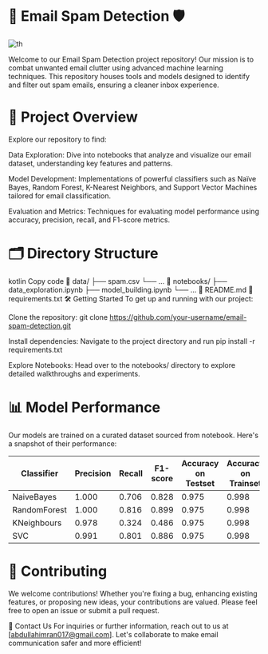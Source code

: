 # 📧 Email Spam Detection 🛡️

![th](https://github.com/user-attachments/assets/a1559f9b-81a3-4444-a15a-e6fdfdbc41b9)

Welcome to our Email Spam Detection project repository! Our mission is to combat unwanted email clutter using advanced machine learning techniques. This repository houses tools and models designed to identify and filter out spam emails, ensuring a cleaner inbox experience.

# 🚀 Project Overview
Explore our repository to find:

Data Exploration: Dive into notebooks that analyze and visualize our email dataset, understanding key features and patterns.

Model Development: Implementations of powerful classifiers such as Naïve Bayes, Random Forest, K-Nearest Neighbors, and Support Vector Machines tailored for email classification.

Evaluation and Metrics: Techniques for evaluating model performance using accuracy, precision, recall, and F1-score metrics.

# 🗂️ Directory Structure
kotlin
Copy code
📁 data/
   ├── spam.csv
   └── ...
📁 notebooks/
   ├── data_exploration.ipynb
   ├── model_building.ipynb
   └── ...
📄 README.md
📄 requirements.txt
🛠️ Getting Started
To get up and running with our project:

Clone the repository: git clone https://github.com/your-username/email-spam-detection.git

Install dependencies: Navigate to the project directory and run pip install -r requirements.txt

Explore Notebooks: Head over to the notebooks/ directory to explore detailed walkthroughs and experiments.

# 📊 Model Performance
Our models are trained on a curated dataset sourced from notebook. Here's a snapshot of their performance:

| Classifier      | Precision | Recall  | F1-score | Accuracy on Testset | Accuracy on Trainset |
|-----------------|-----------|---------|----------|---------------------|----------------------|
| NaiveBayes      | 1.000     | 0.706   | 0.828    | 0.975               | 0.998                |
| RandomForest    | 1.000     | 0.816   | 0.899    | 0.975               | 0.998                |
| KNeighbours     | 0.978     | 0.324   | 0.486    | 0.975               | 0.998                |
| SVC             | 0.991     | 0.801   | 0.886    | 0.975               | 0.998                |


# 🤝 Contributing
We welcome contributions! Whether you're fixing a bug, enhancing existing features, or proposing new ideas, your contributions are valued. Please feel free to open an issue or submit a pull request.

📧 Contact Us
For inquiries or further information, reach out to us at [abdullahimran017@gmail.com]. Let's collaborate to make email communication safer and more efficient!
